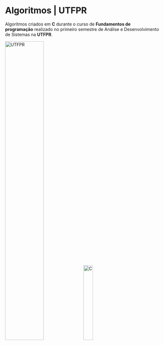 # Algoritmos | UTFPR

Algoritmos criados em **C** durante o curso de **Fundamentos de programação** realizado no primeiro semestre de Análise e Desenvolvimento de Sistemas na **UTFPR**.

<img title="Logo UTFPR" src="https://th.bing.com/th/id/R.099753e0b751424202b5224d97df32d2?rik=v%2bKXDODFHAKo0A&riu=http%3a%2f%2fportal.utfpr.edu.br%2ficones%2fcabecalho%2flogo-utfpr%2f%40%40images%2fimage.png&ehk=DP3PsrmxZs5VJvQCLyLH1fFJp8mIopBDXMnw18eRh8Q%3d&risl=&pid=ImgRaw&r=0" alt="UTFPR" width="50%" height="50%" data-align="center">
<img title="Logo C" src="https://wallpapercave.com/wp/wp4521293.png" alt="C" width="25%" height="25%" data-align="left">


